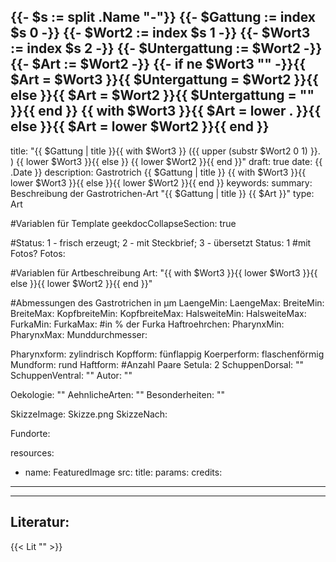 {{- $s := split .Name "-"}}
{{- $Gattung := index $s 0 -}}
{{- $Wort2 := index $s 1 -}}
{{- $Wort3 := index $s 2 -}}
{{- $Untergattung := $Wort2 -}}
{{- $Art := $Wort2 -}}
{{- if ne $Wort3 "" -}}{{ $Art = $Wort3 }}{{ $Untergattung = $Wort2 }}{{ else }}{{ $Art = $Wort2 }}{{ $Untergattung = "" }}{{ end }}
{{ with $Wort3 }}{{ $Art = lower . }}{{ else }}{{ $Art = lower $Wort2 }}{{ end }}
---
title: "{{ $Gattung | title }}{{ with $Wort3 }} ({{ upper (substr $Wort2 0 1) }}. ) {{ lower $Wort3 }}{{ else }} {{ lower $Wort2 }}{{ end }}"
draft: true
date: {{ .Date }}
description: Gastrotrich {{ $Gattung | title }} {{ with $Wort3 }}{{ lower $Wort3 }}{{ else }}{{ lower $Wort2 }}{{ end }}
keywords:
summary: Beschreibung der Gastrotrichen-Art "{{ $Gattung | title }} {{ $Art }}"
type: Art


#Variablen für Template
geekdocCollapseSection: true

#Status: 1 - frisch erzeugt; 2 - mit Steckbrief; 3 - übersetzt
Status: 1
#mit Fotos?
Fotos:

#Variablen für Artbeschreibung
Art: "{{ with $Wort3 }}{{ lower $Wort3 }}{{ else }}{{ lower $Wort2 }}{{ end }}"

#Abmessungen des Gastrotrichen in µm
LaengeMin:
LaengeMax:
BreiteMin:
BreiteMax:
KopfbreiteMin:
KopfbreiteMax:
HalsweiteMin:
HalsweiteMax:
FurkaMin:
FurkaMax:
#in % der Furka
Haftroehrchen:
PharynxMin:
PharynxMax:
Munddurchmesser:

Pharynxform: zylindrisch
Kopfform: fünflappig
Koerperform: flaschenförmig
Mundform: rund
Haftform:
#Anzahl Paare
Setula: 2
SchuppenDorsal: ""
SchuppenVentral: ""
Autor: ""


Oekologie: ""
AehnlicheArten: ""
Besonderheiten: ""

SkizzeImage: Skizze.png
SkizzeNach:

Fundorte:

resources:
  - name: FeaturedImage
    src:
    title:
    params:
      credits:


---
----

## Literatur:

{{< Lit "" >}}
